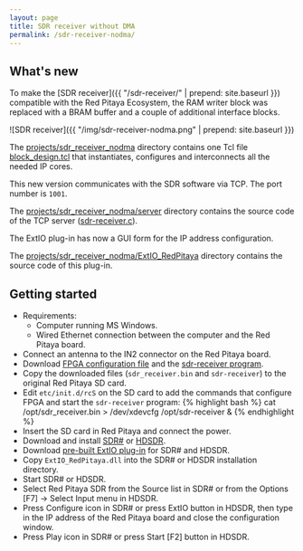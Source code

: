 ```yaml
---
layout: page
title: SDR receiver without DMA
permalink: /sdr-receiver-nodma/
---
```


What's new
-----

To make the [SDR receiver]({{ "/sdr-receiver/" | prepend: site.baseurl }}) compatible with the Red Pitaya Ecosystem, the RAM writer block was replaced with a BRAM buffer and a couple of additional interface blocks.

![SDR receiver]({{ "/img/sdr-receiver-nodma.png" | prepend: site.baseurl }})

The [projects/sdr_receiver_nodma](https://github.com/pavel-demin/red-pitaya-notes/tree/develop/projects/sdr_receiver_nodma) directory contains one Tcl file [block_design.tcl](https://github.com/pavel-demin/red-pitaya-notes/blob/develop/projects/sdr_receiver_nodma/block_design.tcl) that instantiates, configures and interconnects all the needed IP cores.

This new version communicates with the SDR software via TCP. The port number is `1001`.

The [projects/sdr_receiver_nodma/server](https://github.com/pavel-demin/red-pitaya-notes/tree/develop/projects/sdr_receiver_nodma/server) directory contains the source code of the TCP server ([sdr-receiver.c](https://github.com/pavel-demin/red-pitaya-notes/blob/develop/projects/sdr_receiver_nodma/server/sdr-receiver.c)).

The ExtIO plug-in has now a GUI form for the IP address configuration.

The [projects/sdr_receiver_nodma/ExtIO_RedPitaya](https://github.com/pavel-demin/red-pitaya-notes/tree/develop/projects/sdr_receiver_nodma/ExtIO_RedPitaya) directory contains the source code of this plug-in.

Getting started
-----

 - Requirements:
   - Computer running MS Windows.
   - Wired Ethernet connection between the computer and the Red Pitaya board.
 - Connect an antenna to the IN2 connector on the Red Pitaya board.
 - Download [FPGA configuration file](https://googledrive.com/host/0B-t5klOOymMNfmJ0bFQzTVNXQ3RtWm5SQ2NGTE1hRUlTd3V2emdSNzN6d0pYamNILW83Wmc/SDR/sdr_receiver.bin) and the [sdr-receiver program](https://googledrive.com/host/0B-t5klOOymMNfmJ0bFQzTVNXQ3RtWm5SQ2NGTE1hRUlTd3V2emdSNzN6d0pYamNILW83Wmc/SDR/sdr-receiver).
 - Copy the downloaded files (`sdr_receiver.bin` and `sdr-receiver`) to the original Red Pitaya SD card.
 - Edit `etc/init.d/rcS` on the SD card to add the commands that configure FPGA and start the `sdr-receiver` program:
{% highlight bash %}
cat /opt/sdr_receiver.bin > /dev/xdevcfg
/opt/sdr-receiver &
{% endhighlight %}
 - Insert the SD card in Red Pitaya and connect the power.
 - Download and install [SDR#](http://sdrsharp.com/#download) or [HDSDR](http://www.hdsdr.de/).
 - Download [pre-built ExtIO plug-in](https://googledrive.com/host/0B-t5klOOymMNfmJ0bFQzTVNXQ3RtWm5SQ2NGTE1hRUlTd3V2emdSNzN6d0pYamNILW83Wmc/SDR/ExtIO_RedPitaya.dll) for SDR# and HDSDR.
 - Copy `ExtIO_RedPitaya.dll` into the SDR# or HDSDR installation directory.
 - Start SDR# or HDSDR.
 - Select Red Pitaya SDR from the Source list in SDR# or from the Options [F7] &rarr; Select Input menu in HDSDR.
 - Press Configure icon in SDR# or press ExtIO button in HDSDR, then type in the IP address of the Red Pitaya board and close the configuration window.
 - Press Play icon in SDR# or press Start [F2] button in HDSDR.
